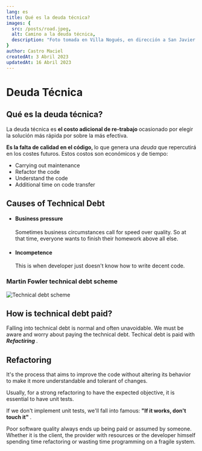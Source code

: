 ```yaml
---
lang: es
title: Qué es la deuda técnica?
images: {
  src: /posts/road.jpeg,
  alt: Camino a la deuda técnica,
  description: "Foto tomada en Villa Nogués, en dirección a San Javier - Tucuman"
}
author: Castro Maciel
createdAt: 3 Abril 2023
updatedAt: 16 Abril 2023
---
```


<h1> Deuda Técnica </h1>

<h2> Qué es la deuda técnica? </h2>

<p> La deuda técnica es <strong>el costo adicional de re-trabajo </strong> ocasionado por elegir la solución más rápida por sobre la más efectiva. </p>

<p> <strong> Es la falta de calidad en el código, </strong> lo que genera una  <i> deuda </i> que repercutirá en los costes futuros. Estos costos son económicos y de tiempo: <p>

<ul>
  <li> Carrying out maintenance </li>
  <li> Refactor the code </li>
  <li> Understand the code </li>
  <li> Additional time on code transfer </li>
</ul>

<h2> Causes of Technical Debt </h2>

<ul>
  <li>
    <h4> Business pressure </h4>
    <p> Sometimes business circumstances call for speed over quality. So at that time, everyone wants to finish their homework above all else. </p>
  </li>
  <li>
    <h4> Incompetence </h4>
    <p> This is when developer just doesn't know how to write decent code. </p>
  </li>
</ul>

<h3> Martin Fowler technical debt scheme </h3>

<img src="/posts/technicaldebt-scheme.jpeg" alt="Technical debt scheme"/>

<h2> How is technical debt paid? </h2>

<p> Falling into technical debt is normal and often unavoidable. We must be aware and worry about paying the technical debt. Techical debt is paid with <strong><i> Refactiring </i></strong>. </p>

<h2> Refactoring </h2>

<p> It's the process that aims to improve the code without altering its behavior to make it more understandable and tolerant of changes. </p>

<p> Usually, for a strong refactoring to have the expected objective, it is essential to have unit tests. </p>

<p> If we don't implement unit tests, we'll fall into famous: <strong> "If it works, don't touch it" </strong>. </p>

<p> Poor software quality always ends up being paid or assumed by someone. Whether it is the client, the provider with resources or the developer himself spending time refactoring or wasting time programming on a fragile system. </p>
